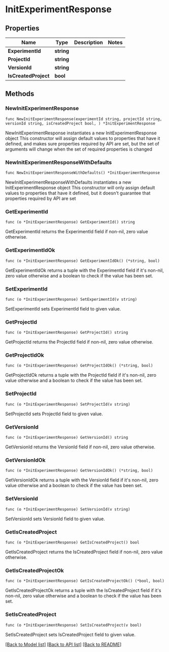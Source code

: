 # InitExperimentResponse

## Properties

Name | Type | Description | Notes
------------ | ------------- | ------------- | -------------
**ExperimentId** | **string** |  | 
**ProjectId** | **string** |  | 
**VersionId** | **string** |  | 
**IsCreatedProject** | **bool** |  | 

## Methods

### NewInitExperimentResponse

`func NewInitExperimentResponse(experimentId string, projectId string, versionId string, isCreatedProject bool, ) *InitExperimentResponse`

NewInitExperimentResponse instantiates a new InitExperimentResponse object
This constructor will assign default values to properties that have it defined,
and makes sure properties required by API are set, but the set of arguments
will change when the set of required properties is changed

### NewInitExperimentResponseWithDefaults

`func NewInitExperimentResponseWithDefaults() *InitExperimentResponse`

NewInitExperimentResponseWithDefaults instantiates a new InitExperimentResponse object
This constructor will only assign default values to properties that have it defined,
but it doesn't guarantee that properties required by API are set

### GetExperimentId

`func (o *InitExperimentResponse) GetExperimentId() string`

GetExperimentId returns the ExperimentId field if non-nil, zero value otherwise.

### GetExperimentIdOk

`func (o *InitExperimentResponse) GetExperimentIdOk() (*string, bool)`

GetExperimentIdOk returns a tuple with the ExperimentId field if it's non-nil, zero value otherwise
and a boolean to check if the value has been set.

### SetExperimentId

`func (o *InitExperimentResponse) SetExperimentId(v string)`

SetExperimentId sets ExperimentId field to given value.


### GetProjectId

`func (o *InitExperimentResponse) GetProjectId() string`

GetProjectId returns the ProjectId field if non-nil, zero value otherwise.

### GetProjectIdOk

`func (o *InitExperimentResponse) GetProjectIdOk() (*string, bool)`

GetProjectIdOk returns a tuple with the ProjectId field if it's non-nil, zero value otherwise
and a boolean to check if the value has been set.

### SetProjectId

`func (o *InitExperimentResponse) SetProjectId(v string)`

SetProjectId sets ProjectId field to given value.


### GetVersionId

`func (o *InitExperimentResponse) GetVersionId() string`

GetVersionId returns the VersionId field if non-nil, zero value otherwise.

### GetVersionIdOk

`func (o *InitExperimentResponse) GetVersionIdOk() (*string, bool)`

GetVersionIdOk returns a tuple with the VersionId field if it's non-nil, zero value otherwise
and a boolean to check if the value has been set.

### SetVersionId

`func (o *InitExperimentResponse) SetVersionId(v string)`

SetVersionId sets VersionId field to given value.


### GetIsCreatedProject

`func (o *InitExperimentResponse) GetIsCreatedProject() bool`

GetIsCreatedProject returns the IsCreatedProject field if non-nil, zero value otherwise.

### GetIsCreatedProjectOk

`func (o *InitExperimentResponse) GetIsCreatedProjectOk() (*bool, bool)`

GetIsCreatedProjectOk returns a tuple with the IsCreatedProject field if it's non-nil, zero value otherwise
and a boolean to check if the value has been set.

### SetIsCreatedProject

`func (o *InitExperimentResponse) SetIsCreatedProject(v bool)`

SetIsCreatedProject sets IsCreatedProject field to given value.



[[Back to Model list]](../README.md#documentation-for-models) [[Back to API list]](../README.md#documentation-for-api-endpoints) [[Back to README]](../README.md)


